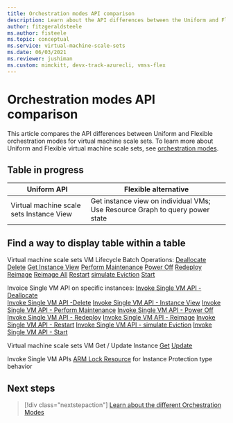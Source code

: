 ```yaml
---
title: Orchestration modes API comparison 
description: Learn about the API differences between the Uniform and Flexible orchestration modes.
author: fitzgeraldsteele
ms.author: fisteele
ms.topic: conceptual
ms.service: virtual-machine-scale-sets
ms.date: 06/03/2021
ms.reviewer: jushiman
ms.custom: mimckitt, devx-track-azurecli, vmss-flex
---
```


# Orchestration modes API comparison 

This article compares the API differences between Uniform and Flexible orchestration modes for virtual machine scale sets. To learn more about Uniform and Flexible virtual machine scale sets, see [orchestration modes](virtual-machine-scale-sets-orchestration-modes.md).


## Table in progress 

| Uniform API | Flexible alternative |
|-|-|
| Virtual machine scale sets Instance View | Get instance view on individual VMs; Use Resource Graph to query power state |

## Find a way to display table within a table 

Virtual machine scale sets VM Lifecycle Batch Operations: 
[Deallocate](https://docs.microsoft.com/rest/api/compute/virtualmachinescalesetvms/deallocate) 
[Delete](https://docs.microsoft.com/rest/api/compute/virtualmachinescalesetvms/delete) 
[Get Instance View](https://docs.microsoft.com/rest/api/compute/virtualmachinescalesetvms/getinstanceview) 
[Perform Maintenance](https://docs.microsoft.com/rest/api/compute/virtualmachinescalesetvms/performmaintenance) 
[Power Off](https://docs.microsoft.com/rest/api/compute/virtualmachinescalesetvms/poweroff) 
[Redeploy](https://docs.microsoft.com/rest/api/compute/virtualmachinescalesetvms/redeploy) 
[Reimage](https://docs.microsoft.com/rest/api/compute/virtualmachinescalesetvms/reimage) 
[Reimage All](https://docs.microsoft.com/rest/api/compute/virtualmachinescalesetvms/reimageall) 
[Restart](https://docs.microsoft.com/rest/api/compute/virtualmachinescalesetvms/restart) 
[simulate Eviction](https://docs.microsoft.com/rest/api/compute/virtualmachinescalesetvms/simulateeviction)
[Start](https://docs.microsoft.com/rest/api/compute/virtualmachinescalesetvms/start)

Invoice Single VM API on specific instances:
[Invoke Single VM API - Deallocate](https://docs.microsoft.com/rest/api/compute/virtualmachines/deallocate)  
[Invoke Single VM API -Delete](https://docs.microsoft.com/rest/api/compute/virtualmachines/delete) 
[Invoke Single VM API - Instance View](https://docs.microsoft.com/rest/api/compute/virtualmachines/instanceview) 
[Invoke Single VM API - Perform Maintenance](https://docs.microsoft.com/rest/api/compute/virtualmachines/performmaintenance) 
[Invoke Single VM API - Power Off](https://docs.microsoft.com/rest/api/compute/virtualmachines/poweroff) 
[Invoke Single VM API - Redeploy](https://docs.microsoft.com/rest/api/compute/virtualmachines/redeploy) 
[Invoke Single VM API - Reimage](https://docs.microsoft.com/rest/api/compute/virtualmachines/reimage) 
[Invoke Single VM API - Restart](https://docs.microsoft.com/rest/api/compute/virtualmachines/restart) 
[Invoke Single VM API - simulate Eviction](https://docs.microsoft.com/rest/api/compute/virtualmachines/simulateeviction) 
[Invoke Single VM API - Start](https://docs.microsoft.com/rest/api/compute/virtualmachines/start)


Virtual machine scale sets VM Get / Update Instance 
[Get](https://docs.microsoft.com/rest/api/compute/virtualmachinescalesetvms/get) 
[Update](https://docs.microsoft.com/rest/api/compute/virtualmachinescalesetvms/update)

Invoke Single VM APIs
[ARM Lock Resource](https://docs.microsoft.com/azure/azure-resource-manager/management/lock-resources?tabs=json) for Instance Protection type behavior 



## Next steps
> [!div class="nextstepaction"]
> [Learn about the different Orchestration Modes](virtual-machine-scale-sets-orchestration-modes.md)